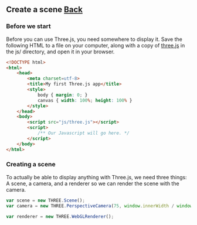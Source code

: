 ## Create a scene [Back](./../three.md)

### Before we start

Before you can use Three.js, you need somewhere to display it. Save the following HTML to a file on your computer, along with a copy of [three.js](http://threejs.org/build/three.js) in the js/ directory, and open it in your browser.

```html
<!DOCTYPE html>
<html>
	<head>
		<meta charset=utf-8>
		<title>My first Three.js app</title>
		<style>
			body { margin: 0; }
			canvas { width: 100%; height: 100% }
		</style>
	</head>
	<body>
		<script src="js/three.js"></script>
		<script>
			/** Our Javascript will go here. */
		</script>
	</body>
</html>
```

### Creating a scene

To actually be able to display anything with Three.js, we need three things: A scene, a camera, and a renderer so we can render the scene with the camera.

```js
var scene = new THREE.Scene();
var camera = new THREE.PerspectiveCamera(75, window.innerWidth / window.innerHeight, 0.1, 1000);

var renderer = new THREE.WebGLRenderer();
```